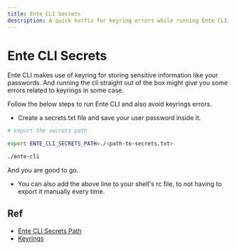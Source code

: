 ```yaml
---
title: Ente CLI Secrets 
description: A quick hotfix for keyring errors while running Ente CLI. 
---
```


# Ente CLI Secrets 

Ente CLI makes use of keyring for storing sensitive information 
like your passwords. And running the cli straight out of the 
box might give you some errors related to keyrings in some case. 

Follow the below steps to run Ente CLI and also avoid keyrings errors. 

- Create a secrets.txt file and save your user password inside it.

```sh 
# export the secrets path

export ENTE_CLI_SECRETS_PATH=./<path-to-secrets.txt>

./ente-cli
```

And you are good to go.

- You can also add the above line to your shell's rc file, to not 
having to export it manually every time. 

## Ref 

- [Ente CLI Secrets Path](https://www.reddit.com/r/selfhosted/comments/1gc09il/comment/lu2hox2/?utm_source=share&utm_medium=web3x&utm_name=web3xcss&utm_term=1&utm_content=share_button)
- [Keyrings](https://man7.org/linux/man-pages/man7/keyrings.7.html)
